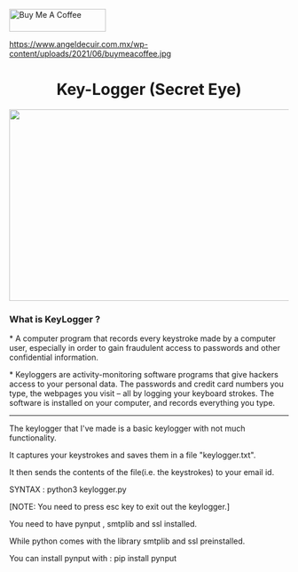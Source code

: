 
<a href="https://www.buymeacoffee.com/cyberkhare" target="_blank"><img src="https://cdn.buymeacoffee.com/buttons/default-orange.png" alt="Buy Me A Coffee" height="41" width="174"></a>

https://www.angeldecuir.com.mx/wp-content/uploads/2021/06/buymeacoffee.jpg

<h1 align="center">     Key-Logger  (Secret Eye)                      </h1>

<p align="center">  <img height="345" width="570" src="https://i0.wp.com/cybr.com/wp-content/uploads/2020/09/keylogger-banner.png?fit=886%2C537&ssl=1" > 

<h3 align="Left">     What is KeyLogger ?     </h3>

<p>* A computer program that records every keystroke made by a computer user, especially in order to gain fraudulent access to passwords and other confidential information.</p>

<p>* Keyloggers are activity-monitoring software programs that give hackers access to your personal data. The passwords and credit card numbers you type, the webpages you visit – all by logging your keyboard strokes. The software is installed on your computer, and records everything you type.</p>

-----------------------------------------------------------------------------------------------------------------------------------------------------------------------------------

The keylogger that I've made is a basic keylogger with not much functionality.

It captures your keystrokes and saves them in a file "keylogger.txt".

It then sends the contents of the file(i.e. the keystrokes) to your email id.

SYNTAX : python3 keylogger.py

[NOTE: You need to press esc key to exit out the keylogger.]

You need to have pynput , smtplib and ssl installed.

While python comes with the library smtplib and ssl preinstalled.



You can install pynput with : pip install pynput
